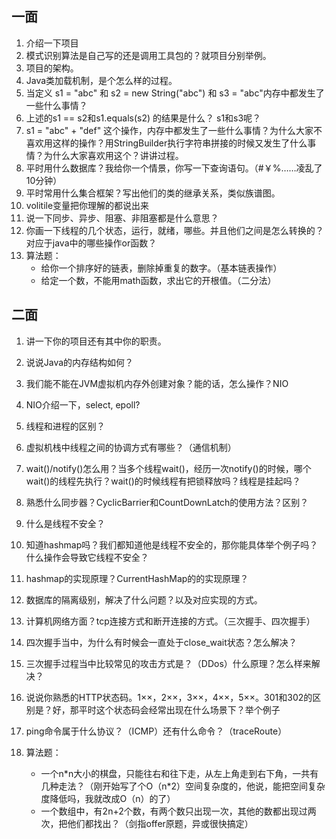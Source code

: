 ## 一面
1. 介绍一下项目
2. 模式识别算法是自己写的还是调用工具包的？就项目分别举例。
3. 项目的架构。
4. Java类加载机制，是个怎么样的过程。
5. 当定义 s1 = "abc" 和 s2 = new String("abc") 和 s3 = "abc"内存中都发生了一些什么事情？
6. 上述的s1 == s2和s1.equals(s2) 的结果是什么？ s1和s3呢？
7. s1 = "abc" + "def" 这个操作，内存中都发生了一些什么事情？为什么大家不喜欢用这样的操作？用StringBuilder执行字符串拼接的时候又发生了什么事情？为什么大家喜欢用这个？讲讲过程。
8. 平时用什么数据库？我给你一个情景，你写一下查询语句。（#￥%……凌乱了10分钟）
9. 平时常用什么集合框架？写出他们的类的继承关系，类似族谱图。
10. volitile变量把你理解的都说出来
11. 说一下同步、异步、阻塞、非阻塞都是什么意思？ 
12. 你画一下线程的几个状态，运行，就绪，哪些。并且他们之间是怎么转换的？对应于java中的哪些操作or函数？
13. 算法题：
	- 给你一个排序好的链表，删除掉重复的数字。（基本链表操作）
	- 给定一个数，不能用math函数，求出它的开根值。（二分法）


## 二面
1. 讲一下你的项目还有其中你的职责。
2. 说说Java的内存结构如何？
3. 我们能不能在JVM虚拟机内存外创建对象？能的话，怎么操作？NIO
4. NIO介绍一下，select, epoll? 
5. 线程和进程的区别？
3. 虚拟机栈中线程之间的协调方式有哪些？（通信机制）
4. wait()/notify()怎么用？当多个线程wait()，经历一次notify()的时候，哪个wait()的线程先执行？wait()的时候线程有把锁释放吗？线程是挂起吗？
5. 熟悉什么同步器？CyclicBarrier和CountDownLatch的使用方法？区别？
6. 什么是线程不安全？
7. 知道hashmap吗？我们都知道他是线程不安全的，那你能具体举个例子吗？什么操作会导致它线程不安全？
8. hashmap的实现原理？CurrentHashMap的的实现原理？
9. 数据库的隔离级别，解决了什么问题？以及对应实现的方式。
10. 计算机网络方面？tcp连接方式和断开连接的方式。（三次握手、四次握手）
11. 四次握手当中，为什么有时候会一直处于close_wait状态？怎么解决？
12. 三次握手过程当中比较常见的攻击方式是？（DDos）什么原理？怎么样来解决？
13. 说说你熟悉的HTTP状态码。1××，2××，3××，4××，5××。301和302的区别是？好，那平时这个状态码会经常出现在什么场景下？举个例子
14. ping命令属于什么协议？（ICMP）还有什么命令？（traceRoute）
15. 算法题：

	 - 一个n\*n大小的棋盘，只能往右和往下走，从左上角走到右下角，一共有几种走法？（刚开始写了个O（n*2）空间复杂度的，他说，能把空间复杂度降低吗，我就改成O（n）的了）
	 - 一个数组中，有2n+2个数，有两个数只出现一次，其他的数都出现过两次，把他们都找出？（剑指offer原题，异或很快搞定）